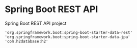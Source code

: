 # Spring Boot REST API
Spring Boot REST API project

    'org.springframework.boot:spring-boot-starter-data-rest'
    'org.springframework.boot:spring-boot-starter-data-jpa'
    'com.h2database:h2'
